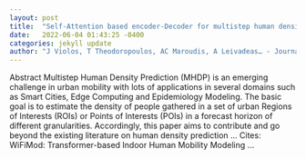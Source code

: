 ```yaml
---
layout: post
title:  "Self-Attention based encoder-Decoder for multistep human density prediction"
date:   2022-06-04 01:43:25 -0400
categories: jekyll update
author: "J Violos, T Theodoropoulos, AC Maroudis, A Leivadeas… - Journal of Urban Mobility, 2022"
---
```

Abstract Multistep Human Density Prediction (MHDP) is an emerging challenge in urban mobility with lots of applications in several domains such as Smart Cities, Edge Computing and Epidemiology Modeling. The basic goal is to estimate the density of people gathered in a set of urban Regions of Interests (ROIs) or Points of Interests (POIs) in a forecast horizon of different granularities. Accordingly, this paper aims to contribute and go beyond the existing literature on human density prediction … Cites: ‪WiFiMod: Transformer-based Indoor Human Mobility Modeling …‬